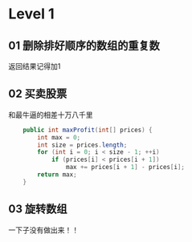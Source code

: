 # Level 1

## 01 删除排好顺序的数组的重复数

返回结果记得加1

## 02 买卖股票

和最牛逼的相差十万八千里

```java
    public int maxProfit(int[] prices) {
        int max = 0;
        int size = prices.length;
        for (int i = 0; i < size - 1; ++i)
            if (prices[i] < prices[i + 1])
                max += prices[i + 1] - prices[i];
        return max;
    }
```

## 03 旋转数组

一下子没有做出来！！